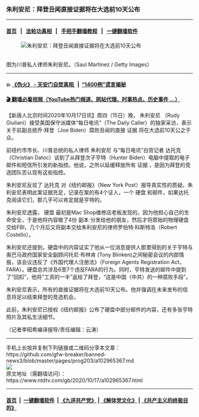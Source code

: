### 朱利安尼：拜登丑闻直接证据将在大选前10天公布
------------------------

#### [首页](https://github.com/gfw-breaker/banned-news3/blob/master/README.md) &nbsp;&nbsp;|&nbsp;&nbsp; [法轮功真相](https://github.com/begood0513/basic/blob/master/README.md)  &nbsp;&nbsp;|&nbsp;&nbsp; [手把手翻墙教程](https://github.com/gfw-breaker/guides/wiki)  &nbsp;&nbsp;|&nbsp;&nbsp; [一键翻墙软件](https://github.com/gfw-breaker/nogfw/blob/master/README.md)  



<div><div class="featured_image">
 <figure>
  <img alt="朱利安尼：拜登丑闻直接证据将在大选前10天公布" src="https://i.ntdtv.com/assets/uploads/2020/10/439-10-800x450.jpg"/>
 </figure><br/>
 <span class="caption">
  图为川普私人律师朱利安尼。（Saul Martinez / Getty Images）
 </span>
</div>
</div><hr/>

#### 💥 [《伪火》 - 天安门自焚真相 ](http://158.247.195.190:10000/videos/blog/weihuo.html)&nbsp; |&nbsp; [“1400例”谎言揭秘  ](http://158.247.195.190:10000/videos/blog/jiexi1400.html)

#### [ 🎬  翻墙必看视频（YouTube热门频道、网站代理、时事热点、历史事件 ...）](https://github.com/gfw-breaker/links/blob/master/banned.md)

<div><div class="post_content" itemprop="articleBody">
 <p>
  【新唐人北京时间2020年10月17日讯】周四（15日）晚，
  <ok href="https://www.ntdtv.com/gb/朱利安尼.htm">
   朱利安尼
  </ok>
  （Rudy Giuliani）接受美国保守派媒体“每日电讯”（The Daily Caller）的独家采访，表示关于前副总统乔·拜登（Joe Biden）腐败丑闻的直接
  <ok href="https://www.ntdtv.com/gb/证据.htm">
   证据
  </ok>
  将在大选前10天公之于众。
 </p>
 <p>
  前纽约市市长、川普总统的私人律师
  <ok href="https://www.ntdtv.com/gb/朱利安尼.htm">
   朱利安尼
  </ok>
  与“每日电讯”白宫记者
  <ok href="https://www.ntdtv.com/gb/达托克.htm">
   达托克
  </ok>
  （Christian Datoc）谈到了从拜登次子亨特（Hunter Biden）电脑中提取的电子邮件和短信所引发的新指控。他说，之所以延缓释放所有
  <ok href="https://www.ntdtv.com/gb/证据.htm">
   证据
  </ok>
  ，是因为拜登的竞选团队否认现有这些指控。
 </p>
 <p>
  朱利安尼反驳了
  <ok href="https://www.ntdtv.com/gb/达托克.htm">
   达托克
  </ok>
  对《纽约邮报》（New York Post）报导真实性的质疑。朱利安尼表明此案证据充足，记录在案的有4个证人，一个
  <ok href="https://www.ntdtv.com/gb/硬盘.htm">
   硬盘
  </ok>
  和邮件，如果达托克阅读它们，那几乎可以肯定就是亨特的。
 </p>
 <p>
  朱利安尼透露，
  <ok href="https://www.ntdtv.com/gb/硬盘.htm">
   硬盘
  </ok>
  最初是Mac Shop维修店老板发现的，因为他担心自己的生命安全，于是他将内容做了4份
  <ok href="https://www.ntdtv.com/gb/副本.htm">
   副本
  </ok>
  分发给他的朋友，然后才将原始的物理硬盘交给FBI，几个月后又将副本交给朱利安尼的律师罗伯特·科斯特洛（Robert Costello）。
 </p>
 <p>
  朱利安尼还提到，硬盘中的内容证实了他从一位消息提供人那里得到的关于亨特与奥巴马政府国家安全副顾问托尼·布林肯 (Tony Blinken)之间秘密会议的内部情报，该会议违反了《外国代理人注册法》（Foreign Agents Registration Act，FARA）。硬盘总共涉及6至7个违反FARA的行为。同时，亨特发送的邮件中提到了“回扣”，他将“工资的一半”返给了拜登，“这是中国（中共）的一种腐败手段”。
 </p>
 <p>
  朱利安尼表示，所有的直接证据将在大选前10天公布。他并强调在未来发布的信息将足以结束拜登的竞选机会。
 </p>
 <p>
  此前，朱利安尼已授权《纽约邮报》公布了硬盘中部分邮件的内容，还有多张亨特照片及其私生活细节。
 </p>
 <p>
  （记者李昭希编译报导/责任编辑：云涛）
 </p>
 <div class="single_ad">
 </div>
</div>
</div>
<hr/>
手机上长按并复制下列链接或二维码分享本文章：<br/>
https://github.com/gfw-breaker/banned-news3/blob/master/pages/prog203/a102965367.md <br/>
<a href='https://github.com/gfw-breaker/banned-news3/blob/master/pages/prog203/a102965367.md'><img src='https://github.com/gfw-breaker/banned-news3/blob/master/pages/prog203/a102965367.md.png'/></a> <br/>
原文地址（需翻墙访问）：https://www.ntdtv.com/gb/2020/10/17/a102965367.html


------------------------
#### [首页](https://github.com/gfw-breaker/banned-news3/blob/master/README.md) &nbsp;|&nbsp; [一键翻墙软件](https://github.com/gfw-breaker/nogfw/blob/master/README.md) &nbsp;| [《九评共产党》](https://github.com/gfw-breaker/9ping.md/blob/master/README.md#九评之一评共产党是什么) | [《解体党文化》](https://github.com/gfw-breaker/jtdwh.md/blob/master/README.md) | [《共产主义的终极目的》](https://github.com/gfw-breaker/gczydzjmd.md/blob/master/README.md)


<img src='http://gfw-breaker.win/banned-news3/pages/prog203/a102965367.md' width='0px' height='0px'/>